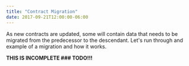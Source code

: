 ```yaml
---
title: "Contract Migration"
date: 2017-09-21T12:00:00-06:00
---
```


As new contracts are updated, some will contain data that needs to be migrated from the predecessor to the descendant. Let's run through and example of a migration and how it works.


**THIS IS INCOMPLETE ### TODO!!!**
